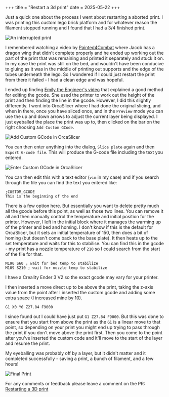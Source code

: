 +++
title = "Restart a 3d print"
date = 2025-05-22
+++

Just a quick one about the process I went about restarting a aborted print.
I was printing this custom lego brick platform and for whatever reason the filament stopped running and I found that I had a 3/4 finished print.

![An interrupted print](failed_print.jpg)

I remembered watching a video by [Painted4Combat](https://www.youtube.com/watch?v=KkOO9M5xiAo) where Jacob has a dragon wing that didn't complete properly and he ended up working out the part of the print that was remaining and printed it separately and stuck it on.
In my case the print was still on the bed, and wouldn't have been conducive to gluing as it was in the middle of printing out supports and the edge of the tubes underneath the lego.
So I wondered if I could just restart the print from there it failed - I had a clean edge and was hopeful.

I ended up finding [Emily the Engineer's video](https://www.youtube.com/watch?v=kwywIc7wUn4) that explained a good method for editing the gcode.
She used the printer to work out the height of the print and then finding the line in the gcode.
However, I did this slightly differently.
I went into OrcaSlicer where I had done the original slicing, and when in there, once you have sliced once, and in the `Preview` mode you can use the up and down arrows to adjust the current layer being displayed.
I just eyeballed the place the print was up to, then clicked on the bar on the right choosing `Add Custom GCode`.

![Add Custom GCode in OrcaSlicer](../shared/create_gcode.png)

You can then enter anything into the dialog, `Slice plate` again and then `Export G-code file`.
This will produce the G-code file including the text you entered.

![Enter Custom GCode in OrcaSlicer](custom_gcode.png)

You can then edit this with a text editor (`vim` in my case) and if you search through the file you can find the text you entered like:
```gcode
;CUSTOM_GCODE
This is the beginning of the end
```

There is a few option here.
But essentially you want to delete pretty much all the gcode before this point, as well as those two lines.
You can remove it all and then manually control the temperature and initial position for the printer.
However, I left in the initial block where it manages the warming up of the printer and bed and homing.
I don't know if this is the default for OrcaSlicer, but it sets an initial temperature of 150, then does a bit of homing (but doesn't come back to the base plate).
It then heats up to the set temperature and waits for this to stabilise.
You can find this in the gcode - my print has a nozzle temperature of `210` so I could search from the start of the file for that.
```gcode
M190 S60 ; wait for bed temp to stabilize
M109 S210 ; wait for nozzle temp to stabilize
```
I have a Creality Ender 3 V2 so the exact gcode may vary for your printer.

I then inserted a move direct up to be above the print, taking the z-axis value from the point after I inserted the custom gcode and adding some extra space (I increased mine by 10).
```gcode
G1 X0 Y0 Z27.84 F9000
```
I since found out I could have just put `G1 Z27.84 F9000`.
But this was done to ensure that you start from above the print as the `G1` is a linear move to that point, so depending on your print you might end up trying to pass through the print if you don't move above the print first.
Then you come to the point after you've inserted the custom code and it'll move to the start of the layer and resume the print.

My eyeballing was probably off by a layer, but it didn't matter and it completed successfully - saving a print, a bunch of filament, and a few hours!

![Final Print](final_print.jpg)

For any comments or feedback please leave a comment on the PR: [Restarting a 3D print](https://github.com/gameldar/the-second-drawer/pull/3)
